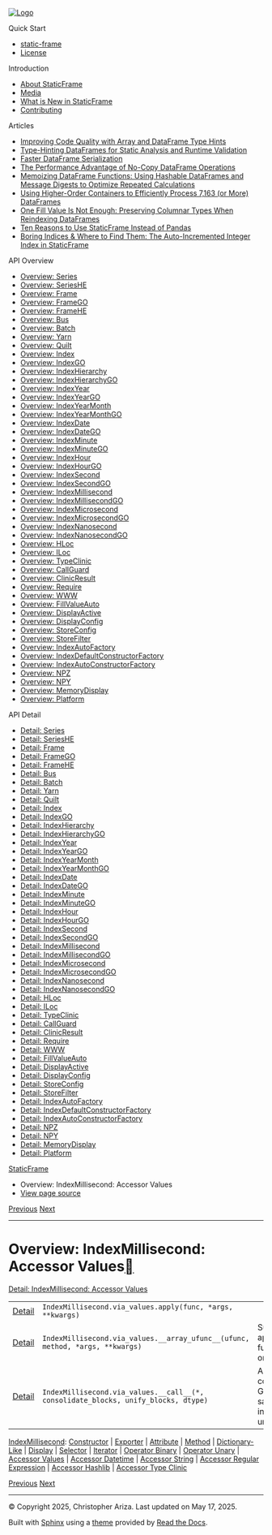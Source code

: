 [![Logo](../_static/sf-logo-web_icon-small.png)](../index.md)

Quick Start

* [static-frame](../readme.md)
* [License](../license.md)

Introduction

* [About StaticFrame](../intro.md)
* [Media](../intro.md#media)
* [What is New in StaticFrame](../new.md)
* [Contributing](../contributing.md)

Articles

* [Improving Code Quality with Array and DataFrame Type Hints](../articles/guard.md)
* [Type-Hinting DataFrames for Static Analysis and Runtime Validation](../articles/ftyping.md)
* [Faster DataFrame Serialization](../articles/serialize.md)
* [The Performance Advantage of No-Copy DataFrame Operations](../articles/no_copy.md)
* [Memoizing DataFrame Functions: Using Hashable DataFrames and Message Digests to Optimize Repeated Calculations](../articles/hash.md)
* [Using Higher-Order Containers to Efficiently Process 7,163 (or More) DataFrames](../articles/uhoc.md)
* [One Fill Value Is Not Enough: Preserving Columnar Types When Reindexing DataFrames](../articles/fill_value.md)
* [Ten Reasons to Use StaticFrame Instead of Pandas](../articles/upgrade.md)
* [Boring Indices & Where to Find Them: The Auto-Incremented Integer Index in StaticFrame](../articles/aiii.md)

API Overview

* [Overview: Series](series.md)
* [Overview: SeriesHE](series_he.md)
* [Overview: Frame](frame.md)
* [Overview: FrameGO](frame_go.md)
* [Overview: FrameHE](frame_he.md)
* [Overview: Bus](bus.md)
* [Overview: Batch](batch.md)
* [Overview: Yarn](yarn.md)
* [Overview: Quilt](quilt.md)
* [Overview: Index](index.md)
* [Overview: IndexGO](index_go.md)
* [Overview: IndexHierarchy](index_hierarchy.md)
* [Overview: IndexHierarchyGO](index_hierarchy_go.md)
* [Overview: IndexYear](index_year.md)
* [Overview: IndexYearGO](index_year_go.md)
* [Overview: IndexYearMonth](index_year_month.md)
* [Overview: IndexYearMonthGO](index_year_month_go.md)
* [Overview: IndexDate](index_date.md)
* [Overview: IndexDateGO](index_date_go.md)
* [Overview: IndexMinute](index_minute.md)
* [Overview: IndexMinuteGO](index_minute_go.md)
* [Overview: IndexHour](index_hour.md)
* [Overview: IndexHourGO](index_hour_go.md)
* [Overview: IndexSecond](index_second.md)
* [Overview: IndexSecondGO](index_second_go.md)
* [Overview: IndexMillisecond](index_millisecond.md)
* [Overview: IndexMillisecondGO](index_millisecond_go.md)
* [Overview: IndexMicrosecond](index_microsecond.md)
* [Overview: IndexMicrosecondGO](index_microsecond_go.md)
* [Overview: IndexNanosecond](index_nanosecond.md)
* [Overview: IndexNanosecondGO](index_nanosecond_go.md)
* [Overview: HLoc](hloc.md)
* [Overview: ILoc](iloc.md)
* [Overview: TypeClinic](type_clinic.md)
* [Overview: CallGuard](call_guard.md)
* [Overview: ClinicResult](clinic_result.md)
* [Overview: Require](require.md)
* [Overview: WWW](www.md)
* [Overview: FillValueAuto](fill_value_auto.md)
* [Overview: DisplayActive](display_active.md)
* [Overview: DisplayConfig](display_config.md)
* [Overview: StoreConfig](store_config.md)
* [Overview: StoreFilter](store_filter.md)
* [Overview: IndexAutoFactory](index_auto_factory.md)
* [Overview: IndexDefaultConstructorFactory](index_default_constructor_factory.md)
* [Overview: IndexAutoConstructorFactory](index_auto_constructor_factory.md)
* [Overview: NPZ](npz.md)
* [Overview: NPY](npy.md)
* [Overview: MemoryDisplay](memory_display.md)
* [Overview: Platform](platform.md)

API Detail

* [Detail: Series](../api_detail/series.md)
* [Detail: SeriesHE](../api_detail/series_he.md)
* [Detail: Frame](../api_detail/frame.md)
* [Detail: FrameGO](../api_detail/frame_go.md)
* [Detail: FrameHE](../api_detail/frame_he.md)
* [Detail: Bus](../api_detail/bus.md)
* [Detail: Batch](../api_detail/batch.md)
* [Detail: Yarn](../api_detail/yarn.md)
* [Detail: Quilt](../api_detail/quilt.md)
* [Detail: Index](../api_detail/index.md)
* [Detail: IndexGO](../api_detail/index_go.md)
* [Detail: IndexHierarchy](../api_detail/index_hierarchy.md)
* [Detail: IndexHierarchyGO](../api_detail/index_hierarchy_go.md)
* [Detail: IndexYear](../api_detail/index_year.md)
* [Detail: IndexYearGO](../api_detail/index_year_go.md)
* [Detail: IndexYearMonth](../api_detail/index_year_month.md)
* [Detail: IndexYearMonthGO](../api_detail/index_year_month_go.md)
* [Detail: IndexDate](../api_detail/index_date.md)
* [Detail: IndexDateGO](../api_detail/index_date_go.md)
* [Detail: IndexMinute](../api_detail/index_minute.md)
* [Detail: IndexMinuteGO](../api_detail/index_minute_go.md)
* [Detail: IndexHour](../api_detail/index_hour.md)
* [Detail: IndexHourGO](../api_detail/index_hour_go.md)
* [Detail: IndexSecond](../api_detail/index_second.md)
* [Detail: IndexSecondGO](../api_detail/index_second_go.md)
* [Detail: IndexMillisecond](../api_detail/index_millisecond.md)
* [Detail: IndexMillisecondGO](../api_detail/index_millisecond_go.md)
* [Detail: IndexMicrosecond](../api_detail/index_microsecond.md)
* [Detail: IndexMicrosecondGO](../api_detail/index_microsecond_go.md)
* [Detail: IndexNanosecond](../api_detail/index_nanosecond.md)
* [Detail: IndexNanosecondGO](../api_detail/index_nanosecond_go.md)
* [Detail: HLoc](../api_detail/hloc.md)
* [Detail: ILoc](../api_detail/iloc.md)
* [Detail: TypeClinic](../api_detail/type_clinic.md)
* [Detail: CallGuard](../api_detail/call_guard.md)
* [Detail: ClinicResult](../api_detail/clinic_result.md)
* [Detail: Require](../api_detail/require.md)
* [Detail: WWW](../api_detail/www.md)
* [Detail: FillValueAuto](../api_detail/fill_value_auto.md)
* [Detail: DisplayActive](../api_detail/display_active.md)
* [Detail: DisplayConfig](../api_detail/display_config.md)
* [Detail: StoreConfig](../api_detail/store_config.md)
* [Detail: StoreFilter](../api_detail/store_filter.md)
* [Detail: IndexAutoFactory](../api_detail/index_auto_factory.md)
* [Detail: IndexDefaultConstructorFactory](../api_detail/index_default_constructor_factory.md)
* [Detail: IndexAutoConstructorFactory](../api_detail/index_auto_constructor_factory.md)
* [Detail: NPZ](../api_detail/npz.md)
* [Detail: NPY](../api_detail/npy.md)
* [Detail: MemoryDisplay](../api_detail/memory_display.md)
* [Detail: Platform](../api_detail/platform.md)

[StaticFrame](../index.md)

* Overview: IndexMillisecond: Accessor Values
* [View page source](../_sources/api_overview/index_millisecond-accessor_values.rst.txt)

[Previous](index_millisecond-operator_unary.md "Overview: IndexMillisecond: Operator Unary")
[Next](index_millisecond-accessor_datetime.md "Overview: IndexMillisecond: Accessor Datetime")

---

# Overview: IndexMillisecond: Accessor Values[](#overview-indexmillisecond-accessor-values "Link to this heading")

[Detail: IndexMillisecond: Accessor Values](../api_detail/index_millisecond-accessor_values.md#api-detail-indexmillisecond-accessor-values)

|  |  |  |
| --- | --- | --- |
| [Detail](../api_detail/index_millisecond-accessor_values.md#api-sig-indexmillisecond-via-values-apply) | `IndexMillisecond.via_values.apply(func, *args, **kwargs)` |  |
| [Detail](../api_detail/index_millisecond-accessor_values.md#api-sig-indexmillisecond-via-values-array-ufunc) | `IndexMillisecond.via_values.__array_ufunc__(ufunc, method, *args, **kwargs)` | Support for applying NumPy functions directly on containers. |
| [Detail](../api_detail/index_millisecond-accessor_values.md#api-sig-indexmillisecond-via-values-call) | `IndexMillisecond.via_values.__call__(*, consolidate_blocks, unify_blocks, dtype)` | Args: consolidate\_blocks: Group adjacent same-typed arrays into 2D arrays. unify… |

[IndexMillisecond](index_millisecond.md#api-overview-indexmillisecond): [Constructor](index_millisecond-constructor.md#api-overview-indexmillisecond-constructor) | [Exporter](index_millisecond-exporter.md#api-overview-indexmillisecond-exporter) | [Attribute](index_millisecond-attribute.md#api-overview-indexmillisecond-attribute) | [Method](index_millisecond-method.md#api-overview-indexmillisecond-method) | [Dictionary-Like](index_millisecond-dictionary_like.md#api-overview-indexmillisecond-dictionary-like) | [Display](index_millisecond-display.md#api-overview-indexmillisecond-display) | [Selector](index_millisecond-selector.md#api-overview-indexmillisecond-selector) | [Iterator](index_millisecond-iterator.md#api-overview-indexmillisecond-iterator) | [Operator Binary](index_millisecond-operator_binary.md#api-overview-indexmillisecond-operator-binary) | [Operator Unary](index_millisecond-operator_unary.md#api-overview-indexmillisecond-operator-unary) | [Accessor Values](#api-overview-indexmillisecond-accessor-values) | [Accessor Datetime](index_millisecond-accessor_datetime.md#api-overview-indexmillisecond-accessor-datetime) | [Accessor String](index_millisecond-accessor_string.md#api-overview-indexmillisecond-accessor-string) | [Accessor Regular Expression](index_millisecond-accessor_regular_expression.md#api-overview-indexmillisecond-accessor-regular-expression) | [Accessor Hashlib](index_millisecond-accessor_hashlib.md#api-overview-indexmillisecond-accessor-hashlib) | [Accessor Type Clinic](index_millisecond-accessor_type_clinic.md#api-overview-indexmillisecond-accessor-type-clinic)

[Previous](index_millisecond-operator_unary.md "Overview: IndexMillisecond: Operator Unary")
[Next](index_millisecond-accessor_datetime.md "Overview: IndexMillisecond: Accessor Datetime")

---

© Copyright 2025, Christopher Ariza.
Last updated on May 17, 2025.

Built with [Sphinx](https://www.sphinx-doc.org/) using a
[theme](https://github.com/readthedocs/sphinx_rtd_theme)
provided by [Read the Docs](https://readthedocs.org).